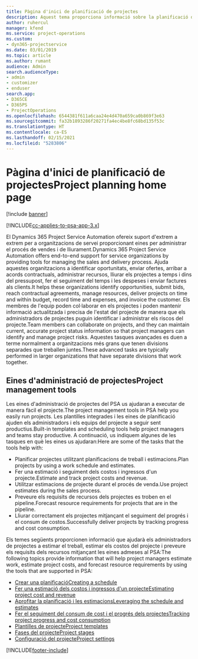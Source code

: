 ```yaml
---
title: Pàgina d'inici de planificació de projectes
description: Aquest tema proporciona informació sobre la planificació de projectes.
author: ruhercul
manager: kfend
ms.service: project-operations
ms.custom:
- dyn365-projectservice
ms.date: 03/01/2019
ms.topic: article
ms.author: rumant
audience: Admin
search.audienceType:
- admin
- customizer
- enduser
search.app:
- D365CE
- D365PS
- ProjectOperations
ms.openlocfilehash: 6544381f611a6caa24e4d470a659ca0b869f3e63
ms.sourcegitcommit: fa32b1893286f20271fa4ec4be8fc68bd135f53c
ms.translationtype: HT
ms.contentlocale: ca-ES
ms.lasthandoff: 02/15/2021
ms.locfileid: "5283806"
---
```

# <a name="project-planning-home-page"></a><span data-ttu-id="ffec7-103">Pàgina d'inici de planificació de projectes</span><span class="sxs-lookup"><span data-stu-id="ffec7-103">Project planning home page</span></span>

[!include [banner](../includes/psa-now-project-operations.md)]

[!INCLUDE[cc-applies-to-psa-app-3.x](../includes/cc-applies-to-psa-app-3x.md)]

<span data-ttu-id="ffec7-104">El Dynamics 365 Project Service Automation ofereix suport d'extrem a extrem per a organitzacions de servei proporcionant eines per administrar el procés de vendes i de lliurament.</span><span class="sxs-lookup"><span data-stu-id="ffec7-104">Dynamics 365 Project Service Automation offers end-to-end support for service organizations by providing tools for managing the sales and delivery process.</span></span> <span data-ttu-id="ffec7-105">Ajuda aquestes organitzacions a identificar oportunitats, enviar ofertes, arribar a acords contractuals, administrar recursos, lliurar els projectes a temps i dins del pressupost, fer el seguiment del temps i les despeses i enviar factures als clients.</span><span class="sxs-lookup"><span data-stu-id="ffec7-105">It helps these organizations identify opportunities, submit bids, reach contractual agreements, manage resources, deliver projects on time and within budget, record time and expenses, and invoice the customer.</span></span> <span data-ttu-id="ffec7-106">Els membres de l'equip poden col·laborar en els projectes i poden mantenir informació actualitzada i precisa de l'estat del projecte de manera que els administradors de projectes puguin identificar i administrar els riscos del projecte.</span><span class="sxs-lookup"><span data-stu-id="ffec7-106">Team members can collaborate on projects, and they can maintain current, accurate project status information so that project managers can identify and manage project risks.</span></span> <span data-ttu-id="ffec7-107">Aquestes tasques avançades es duen a terme normalment a organitzacions més grans que tenen divisions separades que treballen juntes.</span><span class="sxs-lookup"><span data-stu-id="ffec7-107">These advanced tasks are typically performed in larger organizations that have separate divisions that work together.</span></span>

## <a name="project-management-tools"></a><span data-ttu-id="ffec7-108">Eines d'administració de projectes</span><span class="sxs-lookup"><span data-stu-id="ffec7-108">Project management tools</span></span>

<span data-ttu-id="ffec7-109">Les eines d'administració de projectes del PSA us ajudaran a executar de manera fàcil el projecte.</span><span class="sxs-lookup"><span data-stu-id="ffec7-109">The project management tools in PSA help you easily run projects.</span></span> <span data-ttu-id="ffec7-110">Les plantilles integrades i les eines de planificació ajuden els administradors i els equips del projecte a seguir sent productius.</span><span class="sxs-lookup"><span data-stu-id="ffec7-110">Built-in templates and scheduling tools help project managers and teams stay productive.</span></span> <span data-ttu-id="ffec7-111">A continuació, us indiquem algunes de les tasques en què les eines us ajudaran:</span><span class="sxs-lookup"><span data-stu-id="ffec7-111">Here are some of the tasks that the tools help with:</span></span>

- <span data-ttu-id="ffec7-112">Planificar projectes utilitzant planificacions de treball i estimacions.</span><span class="sxs-lookup"><span data-stu-id="ffec7-112">Plan projects by using a work schedule and estimates.</span></span>
- <span data-ttu-id="ffec7-113">Fer una estimació i seguiment dels costos i ingressos d'un projecte.</span><span class="sxs-lookup"><span data-stu-id="ffec7-113">Estimate and track project costs and revenue.</span></span>
- <span data-ttu-id="ffec7-114">Utilitzar estimacions de projecte durant el procés de venda.</span><span class="sxs-lookup"><span data-stu-id="ffec7-114">Use project estimates during the sales process.</span></span>
- <span data-ttu-id="ffec7-115">Preveure els requisits de recursos dels projectes es troben en el pipeline.</span><span class="sxs-lookup"><span data-stu-id="ffec7-115">Forecast resource requirements for projects that are in the pipeline.</span></span>
- <span data-ttu-id="ffec7-116">Lliurar correctament els projectes mitjançant el seguiment del progrés i el consum de costos.</span><span class="sxs-lookup"><span data-stu-id="ffec7-116">Successfully deliver projects by tracking progress and cost consumption.</span></span>

<span data-ttu-id="ffec7-117">Els temes següents proporcionen informació que ajudarà els administradors de projectes a estimar el treball, estimar els costos del projecte i preveure els requisits dels recursos mitjançant les eines admeses al PSA:</span><span class="sxs-lookup"><span data-stu-id="ffec7-117">The following topics provide information that will help project managers estimate work, estimate project costs, and forecast resource requirements by using the tools that are supported in PSA:</span></span>

- [<span data-ttu-id="ffec7-118">Crear una planificació</span><span class="sxs-lookup"><span data-stu-id="ffec7-118">Creating a schedule</span></span>](project-creating.md)
- [<span data-ttu-id="ffec7-119">Fer una estimació dels costos i ingressos d'un projecte</span><span class="sxs-lookup"><span data-stu-id="ffec7-119">Estimating project cost and revenue</span></span>](project-estimating.md)
- [<span data-ttu-id="ffec7-120">Aprofitar la planificació i les estimacions</span><span class="sxs-lookup"><span data-stu-id="ffec7-120">Leveraging the schedule and estimates</span></span>](project-leveraging.md)
- [<span data-ttu-id="ffec7-121">Fer el seguiment del consum de cost i el progrés dels projectes</span><span class="sxs-lookup"><span data-stu-id="ffec7-121">Tracking project progress and cost consumption</span></span>](project-tracking.md)
- [<span data-ttu-id="ffec7-122">Plantilles de projecte</span><span class="sxs-lookup"><span data-stu-id="ffec7-122">Project templates</span></span>](project-templates.md)
- [<span data-ttu-id="ffec7-123">Fases del projecte</span><span class="sxs-lookup"><span data-stu-id="ffec7-123">Project stages</span></span>](project-stages.md)
- [<span data-ttu-id="ffec7-124">Configuració del projecte</span><span class="sxs-lookup"><span data-stu-id="ffec7-124">Project settings</span></span>](project-settings.md)


[!INCLUDE[footer-include](../includes/footer-banner.md)]